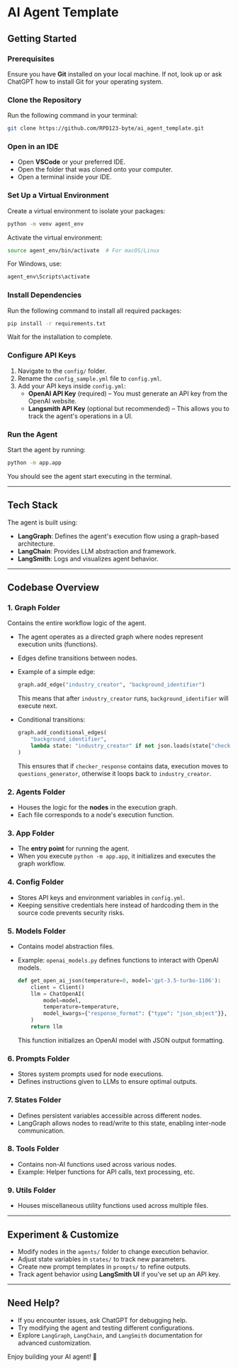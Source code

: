 # AI Agent Template

## Getting Started

### Prerequisites

Ensure you have **Git** installed on your local machine. If not, look up or ask ChatGPT how to install Git for your operating system.

### Clone the Repository

Run the following command in your terminal:

```sh
git clone https://github.com/RPD123-byte/ai_agent_template.git
```

### Open in an IDE

- Open **VSCode** or your preferred IDE.
- Open the folder that was cloned onto your computer.
- Open a terminal inside your IDE.

### Set Up a Virtual Environment

Create a virtual environment to isolate your packages:

```sh
python -m venv agent_env
```

Activate the virtual environment:

```sh
source agent_env/bin/activate  # For macOS/Linux
```

For Windows, use:

```sh
agent_env\Scripts\activate
```

### Install Dependencies

Run the following command to install all required packages:

```sh
pip install -r requirements.txt
```

Wait for the installation to complete.

### Configure API Keys

1. Navigate to the `config/` folder.
2. Rename the `config_sample.yml` file to `config.yml`.
3. Add your API keys inside `config.yml`:
   - **OpenAI API Key** (required) – You must generate an API key from the OpenAI website.
   - **Langsmith API Key** (optional but recommended) – This allows you to track the agent's operations in a UI.

### Run the Agent

Start the agent by running:

```sh
python -m app.app
```

You should see the agent start executing in the terminal.

---

## Tech Stack

The agent is built using:

- **LangGraph**: Defines the agent's execution flow using a graph-based architecture.
- **LangChain**: Provides LLM abstraction and framework.
- **LangSmith**: Logs and visualizes agent behavior.

---

## Codebase Overview

### 1. **Graph Folder**

Contains the entire workflow logic of the agent.

- The agent operates as a directed graph where nodes represent execution units (functions).
- Edges define transitions between nodes.
- Example of a simple edge:

  ```python
  graph.add_edge("industry_creator", "background_identifier")
  ```
  This means that after `industry_creator` runs, `background_identifier` will execute next.

- Conditional transitions:

  ```python
  graph.add_conditional_edges(
      "background_identifier",
      lambda state: "industry_creator" if not json.loads(state["checker_response"][-1].content)["data"] else "questions_generator"
  )
  ```
  This ensures that if `checker_response` contains data, execution moves to `questions_generator`, otherwise it loops back to `industry_creator`.

### 2. **Agents Folder**

- Houses the logic for the **nodes** in the execution graph.
- Each file corresponds to a node's execution function.

### 3. **App Folder**

- The **entry point** for running the agent.
- When you execute `python -m app.app`, it initializes and executes the graph workflow.

### 4. **Config Folder**

- Stores API keys and environment variables in `config.yml`.
- Keeping sensitive credentials here instead of hardcoding them in the source code prevents security risks.

### 5. **Models Folder**

- Contains model abstraction files.
- Example: `openai_models.py` defines functions to interact with OpenAI models.

  ```python
  def get_open_ai_json(temperature=0, model='gpt-3.5-turbo-1106'):
      client = Client()
      llm = ChatOpenAI(
          model=model,
          temperature=temperature,
          model_kwargs={"response_format": {"type": "json_object"}},
      )
      return llm
  ```
  This function initializes an OpenAI model with JSON output formatting.

### 6. **Prompts Folder**

- Stores system prompts used for node executions.
- Defines instructions given to LLMs to ensure optimal outputs.

### 7. **States Folder**

- Defines persistent variables accessible across different nodes.
- LangGraph allows nodes to read/write to this state, enabling inter-node communication.

### 8. **Tools Folder**

- Contains non-AI functions used across various nodes.
- Example: Helper functions for API calls, text processing, etc.

### 9. **Utils Folder**

- Houses miscellaneous utility functions used across multiple files.

---

## Experiment & Customize

- Modify nodes in the `agents/` folder to change execution behavior.
- Adjust state variables in `states/` to track new parameters.
- Create new prompt templates in `prompts/` to refine outputs.
- Track agent behavior using **LangSmith UI** if you’ve set up an API key.

---

## Need Help?

- If you encounter issues, ask ChatGPT for debugging help.
- Try modifying the agent and testing different configurations.
- Explore `LangGraph`, `LangChain`, and `LangSmith` documentation for advanced customization.

Enjoy building your AI agent! 🚀

